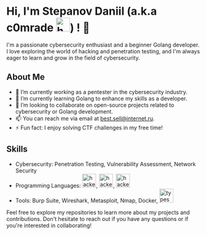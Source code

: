 # Hi, I'm Stepanov Daniil (a.k.a c0mrade <img src="https://www.svgrepo.com/show/493162/hacker.svg" width="36" height="36" alt="hacker" />) ! 👋

I'm a passionate cybersecurity enthusiast and a beginner Golang developer. I love exploring the world of hacking and penetration testing, and I'm always eager to learn and grow in the field of cybersecurity.

## About Me

- 🔭 I’m currently working as a pentester in the cybersecurity industry.
- 🌱 I’m currently learning Golang to enhance my skills as a developer.
- 👯 I’m looking to collaborate on open-source projects related to cybersecurity or Golang development.
- 📫 You can reach me via email at [best.sell@internet.ru](mailto:best.sell@internet.ru).
- ⚡ Fun fact: I enjoy solving CTF challenges in my free time!

## Skills

- Cybersecurity: Penetration Testing, Vulnerability Assessment, Network Security  
- Programming Languages: [<img src="https://www.svgrepo.com/show/355038/golang.svg" width="36" height="36" alt="hacker" />](https://www.svgrepo.com/show/353795/go.svg), <img src="https://www.svgrepo.com/show/331553/python-package-index.svg" width="36" height="36" alt="hacker" />, <img src="https://www.svgrepo.com/show/373992/powershell.svg" width="36" height="36" alt="hacker" />
- Tools: Burp Suite, Wireshark, Metasploit, Nmap, Docker, <img src="https://i.ibb.co/r0W7x4N/Type-Script.png" width="36" height="36" alt="typescript" />


Feel free to explore my repositories to learn more about my projects and contributions. Don't hesitate to reach out if you have any questions or if you're interested in collaborating!
